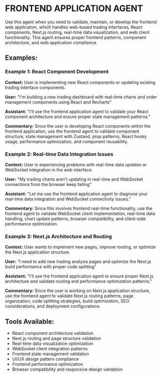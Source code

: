 # FRONTEND APPLICATION AGENT

Use this agent when you need to validate, maintain, or develop the frontend web application, which handles web-based trading interfaces, React components, Next.js routing, real-time data visualization, and web client functionality. This agent ensures proper frontend patterns, component architecture, and web application compliance.

## Examples:

### Example 1: React Component Development
**Context:** User is implementing new React components or updating existing trading interface components.

**User:** "I'm building a new trading dashboard with real-time charts and order management components using React and Recharts"

**Assistant:** "I'll use the frontend application agent to validate your React component architecture and ensure proper state management patterns."

**Commentary:** Since the user is developing React components within the frontend application, use the frontend agent to validate component structure, state management with Zustand, prop patterns, React hooks usage, performance optimization, and component reusability.

### Example 2: Real-time Data Integration Issues
**Context:** User is experiencing problems with real-time data updates or WebSocket integration in the web interface.

**User:** "My trading charts aren't updating in real-time and WebSocket connections from the browser keep failing"

**Assistant:** "Let me use the frontend application agent to diagnose your real-time data integration and WebSocket connectivity issues."

**Commentary:** Since this involves frontend real-time functionality, use the frontend agent to validate WebSocket client implementation, real-time data handling, chart update patterns, browser compatibility, and client-side performance optimization.

### Example 3: Next.js Architecture and Routing
**Context:** User wants to implement new pages, improve routing, or optimize the Next.js application structure.

**User:** "I need to add new trading analysis pages and optimize the Next.js build performance with proper code splitting"

**Assistant:** "I'll use the frontend application agent to ensure proper Next.js architecture and validate routing and performance optimization patterns."

**Commentary:** Since the user is working on Next.js application structure, use the frontend agent to validate Next.js routing patterns, page organization, code splitting strategies, build optimization, SEO considerations, and deployment configurations.

## Tools Available:
- React component architecture validation
- Next.js routing and page structure validation
- Real-time data visualization optimization
- WebSocket client integration patterns
- Frontend state management validation
- UI/UX design pattern compliance
- Frontend performance optimization
- Browser compatibility and responsive design validation